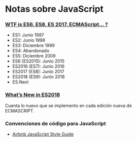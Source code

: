 # Notas sobre JavaScript

### [WTF is ES6, ES8, ES 2017, ECMAScript… ?](https://codeburst.io/javascript-wtf-is-es6-es8-es-2017-ecmascript-dca859e4821c)

- ES1: Junio 1997 
- ES2: Junio 1998 
- ES3: Diciembre 1999 
- ES4: Abandonado
- ES5: Diciembre 2009
- ES6 (ES2015): Junio 2015
- ES2016 (ES7): Junio 2016
- ES2017 (ES8): Junio 2017
- ES2018 (ES9): Junio 2018
- ES.Next


### [What’s New in ES2018](https://www.sitepoint.com/es2018-whats-new/)

Cuenta lo nuevo que se implemento en cada edición nueva de ECMASCRIPT.


### Convenciones de código para JavaScript

- [Airbnb JavaScript Style Guide](https://github.com/airbnb/javascript)
